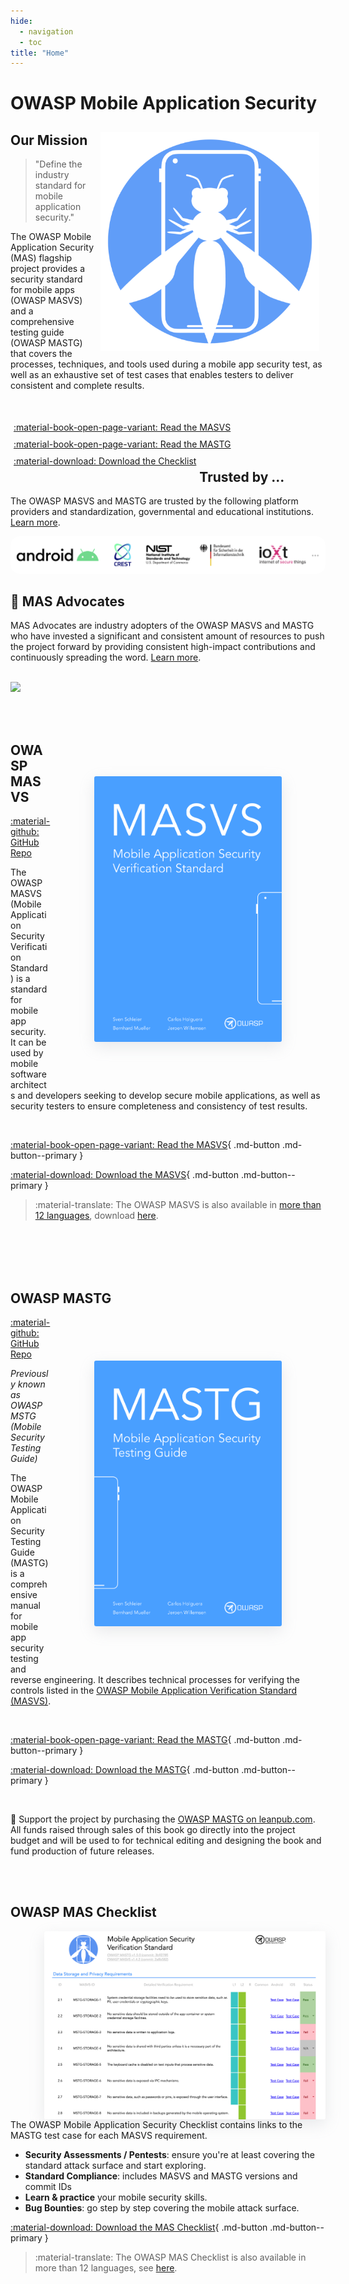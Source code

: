 ```yaml
---
hide:
  - navigation
  - toc
title: "Home"
---
```

# OWASP Mobile Application Security

<img align="right" style="padding: 10px;" width="350px" src="assets/logo_circle.png" />

## Our Mission

> "Define the industry standard for mobile application security."

The OWASP Mobile Application Security (MAS) flagship project provides a security standard for mobile apps (OWASP MASVS) and a comprehensive testing guide (OWASP MASTG) that covers the processes, techniques, and tools used during a mobile app security test, as well as an exhaustive set of test cases that enables testers to deliver consistent and complete results.

<br>

<a href="https://mas.owasp.org/MASVS/0x01-Foreword/" class="md-button md-button--primary" style="float: left; margin: 5px;">:material-book-open-page-variant: Read the MASVS</a>

<a href="https://mas.owasp.org/MASTG/0x01-Foreword/" class="md-button md-button--primary" style="float: left; margin: 5px;">:material-book-open-page-variant: Read the MASTG</a>

<a href="https://github.com/OWASP/owasp-mastg/releases/latest/download/Mobile_App_Security_Checklist_en.xlsx" class="md-button md-button--primary" style="float: left; margin: 5px;">:material-download: Download the Checklist</a>

<br><br><br>

## Trusted by ...

The OWASP MASVS and MASTG are trusted by the following platform providers and standardization, governmental and educational institutions. [Learn more](../Document/0x02b-MASVS-MASTG-Adoption.md).

<a href="MASTG/0x02b-MASVS-MASTG-Adoption/">
<img style="border-radius: 1em;" src="assets/trusted-by-logos.png"/>
</a>

<br>

## 🥇 MAS Advocates

MAS Advocates are industry adopters of the OWASP MASVS and MASTG who have invested a significant and consistent amount of resources to push the project forward by providing consistent high-impact contributions and continuously spreading the word. [Learn more](../Document/0x02c-Acknowledgements.md#our-mas-advocates).

<br>

<a href="MASTG/0x02c-Acknowledgements/#our-mas-advocates">
<img src="https://raw.githubusercontent.com/OWASP/owasp-mastg/master/Document/Images/Other/nowsecure-logo.png" width="200px;" />
</a>

<br><br>

<a href="https://github.com/OWASP/owasp-masvs/discussions/categories/big-masvs-refactoring"><img align="right" style="border-radius: 3px; margin: 5em; box-shadow: rgba(149, 157, 165, 0.2) 0px 8px 24px;" width="300px" src="assets/masvs_cover.png"></a>

## OWASP MASVS

<a href="https://github.com/OWASP/owasp-masvs/">:material-github: GitHub Repo</a>

The OWASP MASVS (Mobile Application Security Verification Standard) is a standard for mobile app security. It can be used by mobile software architects and developers seeking to develop secure mobile applications, as well as security testers to ensure completeness and consistency of test results.

<br>

[:material-book-open-page-variant: Read the MASVS](https://mas.owasp.org/MASVS/0x01-Foreword/){ .md-button .md-button--primary }

[:material-download: Download the MASVS](https://github.com/OWASP/owasp-masvs/releases/latest/download/OWASP_MASVS-v1.4.2-en.pdf){ .md-button .md-button--primary }

> :material-translate: The OWASP MASVS is also available in [more than 12 languages](https://github.com/OWASP/owasp-masvs#masvs-translations), download [here](https://github.com/OWASP/owasp-mastg/releases/latest/).

<br><br><br><br>

## OWASP MASTG

<img align="right" style="border-radius: 3px; margin: 5em; box-shadow: rgba(149, 157, 165, 0.2) 0px 8px 24px;" width="300px" src="assets/mastg_cover.png" />

<a href="https://github.com/OWASP/owasp-mastg/">:material-github: GitHub Repo</a>

_Previously known as OWASP MSTG (Mobile Security Testing Guide)_

The OWASP Mobile Application Security Testing Guide (MASTG) is a comprehensive manual for mobile app security testing and reverse engineering. It describes technical processes for verifying the controls listed in the [OWASP Mobile Application Verification Standard (MASVS)](https://github.com/OWASP/owasp-masvs).

<br>

[:material-book-open-page-variant: Read the MASTG](https://mas.owasp.org/MASTG/0x01-Foreword/){ .md-button .md-button--primary }

[:material-download: Download the MASTG](https://github.com/OWASP/owasp-mastg/releases/latest/download/OWASP_MASTG-v1.5.0.pdf){ .md-button .md-button--primary }

<br>

:blue_heart: Support the project by purchasing the [OWASP MASTG on leanpub.com](https://leanpub.com/owasp-mastg). All funds raised through sales of this book go directly into the project budget and will be used to for technical editing and designing the book and fund production of future releases.

<br><br>

## OWASP MAS Checklist

<img align="right" style="border-radius: 3px; margin-left: 5em; box-shadow: rgba(149, 157, 165, 0.2) 0px 8px 24px;" width="450px" src="assets/checklist_en_filled.png" />

The OWASP Mobile Application Security Checklist contains links to the MASTG test case for each MASVS requirement.

- **Security Assessments / Pentests**: ensure you're at least covering the standard attack surface and start exploring.
- **Standard Compliance**: includes MASVS and MASTG versions and commit IDs
- **Learn & practice** your mobile security skills.
- **Bug Bounties**: go step by step covering the mobile attack surface.

[:material-download: Download the MAS Checklist](https://github.com/OWASP/owasp-mastg/releases/latest/download/Mobile_App_Security_Checklist_en.xlsx){ .md-button .md-button--primary }

> :material-translate: The OWASP MAS Checklist is also available in more than 12 languages, see [here](https://github.com/OWASP/owasp-mastg/releases/latest/).

<br><br>
